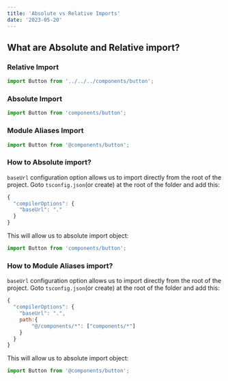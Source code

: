 ```yaml
---
title: 'Absolute vs Relative Imports'
date: '2023-05-20'
---
```


## What are Absolute and Relative import?


### Relative Import
```js
import Button from '../../../components/button';
```

### Absolute Import
```js
import Button from 'components/button';
```

### Module Aliases Import
```js
import Button from '@components/button';
```

### How to Absolute import?
`baseUrl` configuration option allows us to import directly from the root of the project.
Goto `tsconfig.json`(or create) at the root of the folder and add this:

```js
{
  "compilerOptions": {
    "baseUrl": "."
  }
}
```
This will allow us to absolute import object:
```js
import Button from 'components/button';
```

### How to Module Aliases import?
`baseUrl` configuration option allows us to import directly from the root of the project.
Goto `tsconfig.json`(or create) at the root of the folder and add this:

```js
{
  "compilerOptions": {
    "baseUrl": ".",
    path:{
        "@/components/*": ["components/*"]
    }
  }
}
```
This will allow us to absolute import object:
```js
import Button from '@components/button';
```
